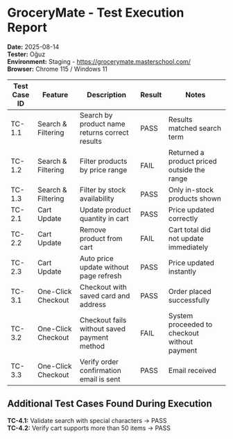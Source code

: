 # GroceryMate - Test Execution Report

**Date:** 2025-08-14  
**Tester:** Oğuz  
**Environment:** Staging - https://grocerymate.masterschool.com/  
**Browser:** Chrome 115 / Windows 11

| Test Case ID | Feature | Description | Result | Notes |
|--------------|---------|-------------|--------|-------|
| TC-1.1 | Search & Filtering | Search by product name returns correct results | PASS | Results matched search term |
| TC-1.2 | Search & Filtering | Filter products by price range | FAIL | Returned a product priced outside the range |
| TC-1.3 | Search & Filtering | Filter by stock availability | PASS | Only in-stock products shown |
| TC-2.1 | Cart Update | Update product quantity in cart | PASS | Price updated correctly |
| TC-2.2 | Cart Update | Remove product from cart | FAIL | Cart total did not update immediately |
| TC-2.3 | Cart Update | Auto price update without page refresh | PASS | Price updated instantly |
| TC-3.1 | One-Click Checkout | Checkout with saved card and address | PASS | Order placed successfully |
| TC-3.2 | One-Click Checkout | Checkout fails without saved payment method | FAIL | System proceeded to checkout without payment |
| TC-3.3 | One-Click Checkout | Verify order confirmation email is sent | PASS | Email received |

## Additional Test Cases Found During Execution
**TC-4.1:** Validate search with special characters → PASS  
**TC-4.2:** Verify cart supports more than 50 items → PASS
